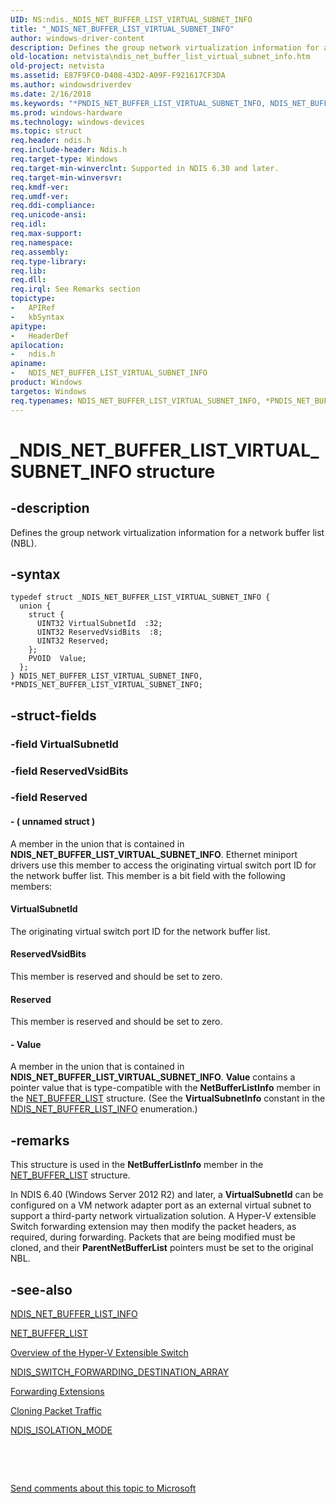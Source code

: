 ```yaml
---
UID: NS:ndis._NDIS_NET_BUFFER_LIST_VIRTUAL_SUBNET_INFO
title: "_NDIS_NET_BUFFER_LIST_VIRTUAL_SUBNET_INFO"
author: windows-driver-content
description: Defines the group network virtualization information for a network buffer list (NBL).
old-location: netvista\ndis_net_buffer_list_virtual_subnet_info.htm
old-project: netvista
ms.assetid: E87F9FC0-D408-43D2-A09F-F921617CF3DA
ms.author: windowsdriverdev
ms.date: 2/16/2018
ms.keywords: "*PNDIS_NET_BUFFER_LIST_VIRTUAL_SUBNET_INFO, NDIS_NET_BUFFER_LIST_VIRTUAL_SUBNET_INFO, NDIS_NET_BUFFER_LIST_VIRTUAL_SUBNET_INFO structure [Network Drivers Starting with Windows Vista], PNDIS_NET_BUFFER_LIST_VIRTUAL_SUBNET_INFO, PNDIS_NET_BUFFER_LIST_VIRTUAL_SUBNET_INFO structure pointer [Network Drivers Starting with Windows Vista], _NDIS_NET_BUFFER_LIST_VIRTUAL_SUBNET_INFO, ndis/NDIS_NET_BUFFER_LIST_VIRTUAL_SUBNET_INFO, ndis/PNDIS_NET_BUFFER_LIST_VIRTUAL_SUBNET_INFO, netvista.ndis_net_buffer_list_virtual_subnet_info"
ms.prod: windows-hardware
ms.technology: windows-devices
ms.topic: struct
req.header: ndis.h
req.include-header: Ndis.h
req.target-type: Windows
req.target-min-winverclnt: Supported in NDIS 6.30 and later.
req.target-min-winversvr: 
req.kmdf-ver: 
req.umdf-ver: 
req.ddi-compliance: 
req.unicode-ansi: 
req.idl: 
req.max-support: 
req.namespace: 
req.assembly: 
req.type-library: 
req.lib: 
req.dll: 
req.irql: See Remarks section
topictype:
-	APIRef
-	kbSyntax
apitype:
-	HeaderDef
apilocation:
-	ndis.h
apiname:
-	NDIS_NET_BUFFER_LIST_VIRTUAL_SUBNET_INFO
product: Windows
targetos: Windows
req.typenames: NDIS_NET_BUFFER_LIST_VIRTUAL_SUBNET_INFO, *PNDIS_NET_BUFFER_LIST_VIRTUAL_SUBNET_INFO
---
```


# _NDIS_NET_BUFFER_LIST_VIRTUAL_SUBNET_INFO structure


## -description


Defines the group network virtualization information for a network buffer list (NBL).


## -syntax


````
typedef struct _NDIS_NET_BUFFER_LIST_VIRTUAL_SUBNET_INFO {
  union {
    struct {
      UINT32 VirtualSubnetId  :32;
      UINT32 ReservedVsidBits  :8;
      UINT32 Reserved;
    };
    PVOID  Value;
  };
} NDIS_NET_BUFFER_LIST_VIRTUAL_SUBNET_INFO, *PNDIS_NET_BUFFER_LIST_VIRTUAL_SUBNET_INFO;
````


## -struct-fields




### -field VirtualSubnetId

 


### -field ReservedVsidBits

 


### -field Reserved

 




#### - ( unnamed struct )

A member in the union that is contained in <b>NDIS_NET_BUFFER_LIST_VIRTUAL_SUBNET_INFO</b>. Ethernet
      miniport drivers use 
      this member to access the originating virtual switch port ID for the network buffer list. 
      This member is a bit field with the following members:



#### VirtualSubnetId

The originating virtual switch port ID for the network buffer list.



#### ReservedVsidBits

This member is reserved and should be set to zero.



#### Reserved

This member is reserved and should be set to zero.


#### - Value

A member in the union that is contained in <b>NDIS_NET_BUFFER_LIST_VIRTUAL_SUBNET_INFO</b>. 
      <b>Value</b> contains a pointer value that is type-compatible with the 
      <b>NetBufferListInfo</b> member in the 
      <a href="..\ndis\ns-ndis-_net_buffer_list.md">NET_BUFFER_LIST</a> structure. (See the <b>VirtualSubnetInfo</b> constant in the <a href="..\ndis\ne-ndis-_ndis_net_buffer_list_info.md">NDIS_NET_BUFFER_LIST_INFO</a> enumeration.)


## -remarks



This structure is used in the <b>NetBufferListInfo</b> member in the <a href="..\ndis\ns-ndis-_net_buffer_list.md">NET_BUFFER_LIST</a> structure.

In NDIS 6.40 (Windows Server 2012 R2) and later, a <b>VirtualSubnetId</b> can be configured on a VM network adapter port as an external virtual subnet to support a third-party network virtualization solution. A Hyper-V extensible Switch forwarding extension may then modify the packet headers, as required, during forwarding. Packets that are being modified must be cloned, and their <b>ParentNetBufferList</b> pointers must be set to the original NBL.




## -see-also

<a href="..\ndis\ne-ndis-_ndis_net_buffer_list_info.md">NDIS_NET_BUFFER_LIST_INFO</a>



<a href="..\ndis\ns-ndis-_net_buffer_list.md">NET_BUFFER_LIST</a>



<a href="https://msdn.microsoft.com/78181C72-FBFD-4860-A664-C297997D780F">Overview of the Hyper-V Extensible Switch</a>



<a href="..\ndis\ns-ndis-_ndis_switch_forwarding_destination_array.md">NDIS_SWITCH_FORWARDING_DESTINATION_ARRAY</a>



<a href="https://msdn.microsoft.com/7ABBB3F3-66F5-4651-8A5A-94940F3FD82D">Forwarding Extensions</a>



<a href="https://msdn.microsoft.com/6BAE348D-B5BA-4B74-8D9B-79B146427D8C">Cloning Packet Traffic</a>



<a href="..\ntddndis\ne-ntddndis-_ndis_isolation_mode.md">NDIS_ISOLATION_MODE</a>



 

 

<a href="mailto:wsddocfb@microsoft.com?subject=Documentation%20feedback [netvista\netvista]:%20NDIS_NET_BUFFER_LIST_VIRTUAL_SUBNET_INFO structure%20 RELEASE:%20(2/16/2018)&amp;body=%0A%0APRIVACY STATEMENT%0A%0AWe use your feedback to improve the documentation. We don't use your email address for any other purpose, and we'll remove your email address from our system after the issue that you're reporting is fixed. While we're working to fix this issue, we might send you an email message to ask for more info. Later, we might also send you an email message to let you know that we've addressed your feedback.%0A%0AFor more info about Microsoft's privacy policy, see http://privacy.microsoft.com/en-us/default.aspx." title="Send comments about this topic to Microsoft">Send comments about this topic to Microsoft</a>


